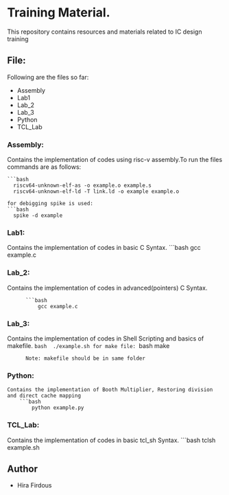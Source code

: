 # Training Material.
This repository contains resources and materials related to IC design training 

## File: 
  Following are the files so far:
  - Assembly
  - Lab1
  - Lab_2
  - Lab_3
  - Python
  - TCL_Lab 

### Assembly:
  Contains the implementation of codes using risc-v assembly.To run the files commands are as follows:
  
    ```bash
      riscv64-unknown-elf-as -o example.o example.s
      riscv64-unknown-elf-ld -T link.ld -o example example.o

    for debigging spike is used:
    ```bash
      spike -d example


### Lab1:
  Contains the implementation of codes in basic C Syntax.
        ```bash 
        gcc example.c


### Lab_2:
  Contains the implementation of codes in advanced(pointers) C Syntax.
  
          ```bash 
              gcc example.c

### Lab_3:
  Contains the implementation of codes in Shell Scripting and basics of makefile.
          ```bash 
              ./example.sh
  for make file:
          ```bash make

          Note: makefile should be in same folder 
             
          
### Python:
    Contains the implementation of Booth Multiplier, Restoring division and direct cache mapping
        ```bash 
            python example.py

### TCL_Lab:
  Contains the implementation of codes in basic tcl_sh Syntax.
        ```bash 
            tclsh example.sh


## Author
- Hira Firdous

